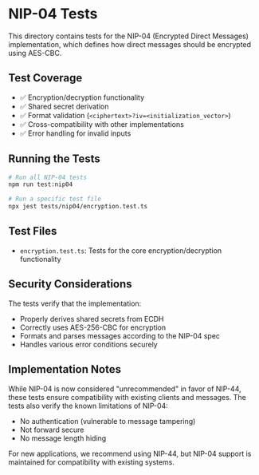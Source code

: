 # NIP-04 Tests

This directory contains tests for the NIP-04 (Encrypted Direct Messages) implementation, which defines how direct messages should be encrypted using AES-CBC.

## Test Coverage

- ✅ Encryption/decryption functionality
- ✅ Shared secret derivation
- ✅ Format validation (`<ciphertext>?iv=<initialization_vector>`)
- ✅ Cross-compatibility with other implementations
- ✅ Error handling for invalid inputs

## Running the Tests

```bash
# Run all NIP-04 tests
npm run test:nip04

# Run a specific test file
npx jest tests/nip04/encryption.test.ts
```

## Test Files

- `encryption.test.ts`: Tests for the core encryption/decryption functionality

## Security Considerations

The tests verify that the implementation:

- Properly derives shared secrets from ECDH
- Correctly uses AES-256-CBC for encryption
- Formats and parses messages according to the NIP-04 spec
- Handles various error conditions securely

## Implementation Notes

While NIP-04 is now considered "unrecommended" in favor of NIP-44, these tests ensure compatibility with existing clients and messages. The tests also verify the known limitations of NIP-04:

- No authentication (vulnerable to message tampering)
- Not forward secure
- No message length hiding

For new applications, we recommend using NIP-44, but NIP-04 support is maintained for compatibility with existing systems. 